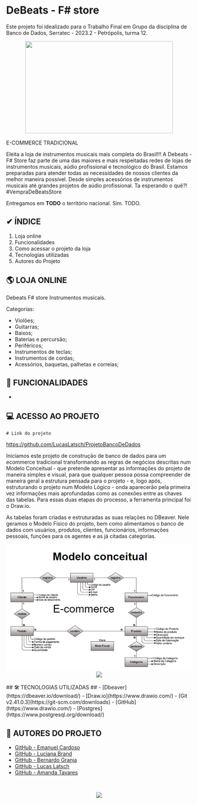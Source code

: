 
# DeBeats - F# store


Este projeto foi idealizado para o Trabalho Final em Grupo da disciplina de Banco de Dados, Serratec - 2023.2 - Petrópolis, turma 12.

<p align="center">

  <img src="https://uploaddeimagens.com.br/images/004/586/063/original/0895610a-b98e-44c2-ba2a-07e56fc0c469.png?1692812928"  width="400" height="250"/>
  
</p>

E-COMMERCE TRADICIONAL

Eleita a loja de instrumentos musicais mais completa do Brasil!!!
A Debeats - F# Store faz parte de uma das maiores e mais respeitadas redes de lojas de instrumentos musicais, aúdio profissional e tecnológico do Brasil. Estamos preparadas para atender todas as necessidades de nossos clientes da melhor maneira possível. Desde simples acessórios de instrumentos musicais até grandes projetos de aúdio profissional.
Ta esperando o quê?!  #VempraDeBeatsStore

Entregamos em **TODO** o território nacional. Sim. TODO.

  <!-- Indice -->
## ✔ ÍNDICE ##
 1. Loja online
 2. Funcionalidades
 3. Como acessar o projeto da loja
 5. Tecnologias utilizadas
 6. Autores do Projeto

 <!-- Descrição do Projeto --> 
## 🌎 LOJA ONLINE ##
 Debeats F# store 
Instrumentos musicais.

Categorias:
- Violões;
- Guitarras;
- Baixos;
- Baterias e percursão;
- Periféricos;
- Instrumentos de teclas;
- Instrumentos de cordas;
- Acessórios, baquetas, palhetas e correias;

<!-- Quais são as funcionalidades --> 
## 🔄 FUNCIONALIDADES ## 

-
## 💻 ACESSO AO PROJETO ##

    # Link do projeto
  
https://github.com/LucasLatsch/ProjetoBancoDeDados

   Iniciamos este projeto de construção de banco de dados para um ecommerce tradicional transformando as regras de negócios descritas num Modelo Conceitual - que pretende apresentar as informações do projeto de maneira simples e visual, para que qualquer pessoa possa compreender de maneira geral a estrutura pensada para o projeto - e, logo após, estruturando o projeto num Modelo Lógico - onda aparecerão pela primeira vez informações mais aprofundadas como as conexões entre as chaves das tabelas. Para essas duas etapas do processo, a ferramenta principal foi o Draw.io.

   As tabelas foram criadas e estruturadas as suas relações no DBeaver. Nele geramos o Modelo Físico do projeto, bem como alimentamos o banco de dados com usuários, produtos, clientes, funcionários, informações pessoais, funções para os agentes e as já citadas categorias.
<p align="center">

  <img src="Modelo Conceitual Projeto.png">
  
  <img src="Modelo Lógico Projeto.png">

</p>
## 🛠 TECNOLOGIAS UTILIZADAS ##
- [Dbeaver](https://dbeaver.io/download/)
- [Draw.io](https://www.drawio.com/)
- [Git v2.41.0.3](https://git-scm.com/downloads)
- [GitHub](https://www.drawio.com/)
- [Postgres](https://www.postgresql.org/download/)
   


 <!-- Equipe 5 - Pessoas que particiapream do Desenvolvimento do Projeto --> 
## 👥 AUTORES DO PROJETO ## 

- [GitHub - Emanuel Cardoso](https://www.github.com/ecard58)
- [GitHub - Luciana Brand](https://github.com/lucianabrand)
- [GitHub - Bernardo Granja](https://github.com/YoloDesu)
- [GitHub - Lucas Latsch](https://github.com/LucasLatsch)
- [GitHub - Amanda Tavares](https://www.github.com/amandapts)

<br>
<p align="center">
  <img loading="lazy" src="http://img.shields.io/static/v1?label=STATUS&message=Obrigado&color=GREEN&style=for-the-badge"/>
</p>



